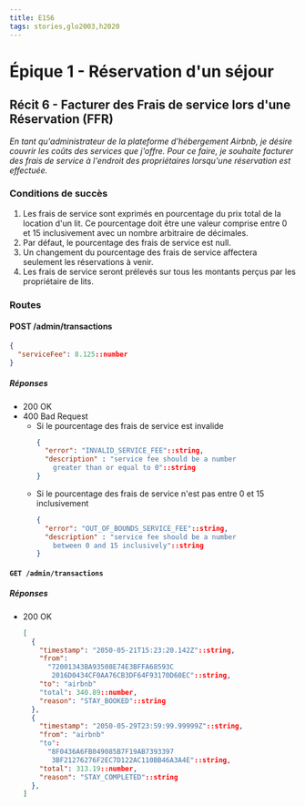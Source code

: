 ```yaml
---
title: E1S6
tags: stories,glo2003,h2020
---
```


# Épique 1 - Réservation d'un séjour

## Récit 6 - Facturer des Frais de service lors d'une Réservation (FFR)

_En tant qu'administrateur de la plateforme d'hébergement Airbnb, je désire couvrir les coûts des services que j'offre. Pour ce faire, je souhaite facturer des frais de service à l'endroit des propriétaires lorsqu'une réservation est effectuée._

### Conditions de succès

1. Les frais de service sont exprimés en pourcentage du prix total de la location d'un lit. Ce pourcentage doit être une valeur comprise entre 0 et 15 inclusivement avec un nombre arbitraire de décimales.
1. Par défaut, le pourcentage des frais de service est null.
1. Un changement du pourcentage des frais de service affectera seulement les réservations à venir.
1. Les frais de service seront prélevés sur tous les montants perçus par les propriétaire de lits.

### Routes

#### POST /admin/transactions

```json
{
  "serviceFee": 8.125::number
}
```

##### Réponses

- 200 OK
- 400 Bad Request
  - Si le pourcentage des frais de service est invalide
    ```json
    {
      "error": "INVALID_SERVICE_FEE"::string,
      "description" : "service fee should be a number 
        greater than or equal to 0"::string
    }
    ```
  - Si le pourcentage des frais de service n'est pas entre 0 et 15 inclusivement
    ```json
    {
      "error": "OUT_OF_BOUNDS_SERVICE_FEE"::string,
      "description" : "service fee should be a number
        between 0 and 15 inclusively"::string
    }
    ```

#### `GET /admin/transactions`

##### Réponses

- 200 OK
  ```json
  [
    {
      "timestamp": "2050-05-21T15:23:20.142Z"::string,
      "from":
        "72001343BA93508E74E3BFFA68593C
         2016D0434CF0AA76CB3DF64F93170D60EC"::string,
      "to": "airbnb"
      "total": 340.89::number,
      "reason": "STAY_BOOKED"::string
    },
    {
      "timestamp": "2050-05-29T23:59:99.99999Z"::string,
      "from": "airbnb"
      "to":
        "8F0436A6FB049085B7F19AB7393397
         3BF21276276F2EC7D122AC110BB46A3A4E"::string,
      "total": 313.19::number,
      "reason": "STAY_COMPLETED"::string
    },
  ]
  ```

